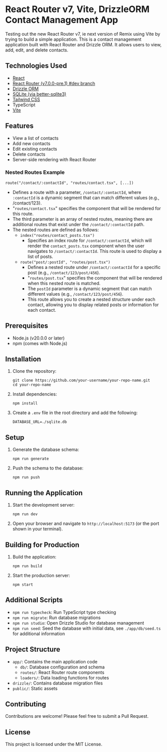 # React Router v7, Vite, DrizzleORM Contact Management App

Testing out the new React Router v7, ie next version of Remix using Vite by trying to build a simple application. This is a contact management application built with React Router and Drizzle ORM. It allows users to view, add, edit, and delete contacts.

## Technologies Used

- [React](https://reactjs.org/)
- [React Router (v7.0.0-pre.1) #dev branch](https://reactrouter.com/dev/guides)
- [Drizzle ORM](https://orm.drizzle.team/)
- [SQLite (via better-sqlite3)](https://github.com/WiseLibs/better-sqlite3)
- [Tailwind CSS](https://tailwindcss.com/)
- TypeScript
- [Vite](https://vitejs.dev/)

## Features

- View a list of contacts
- Add new contacts
- Edit existing contacts
- Delete contacts
- Server-side rendering with React Router


### Nested Routes Example
`route("/contact/:contactId", "routes/contact.tsx", [...])`
- Defines a route with a parameter, `/contact/:contactId`, where `:contactId` is a dynamic segment that can match different values (e.g., /contact/123).
- "`routes/contact.tsx`" specifies the component that will be rendered for this route.
- The third parameter is an array of nested routes, meaning there are additional routes that exist under the `/contact/:contactId` path.
- The nested routes are defined as follows:
   - `index("routes/contact_posts.tsx")`
      - Specifies an index route for `/contact/:contactId`, which will render the `contact_posts.tsx` component when the user navigates to `/contact/:contactId`. This route is used to display a list of posts.
   - `route("post/:postId", "routes/post.tsx")`
      - Defines a nested route under `/contact/:contactId` for a specific post (e.g., `/contact/123/post/456`).
      - "`routes/post.tsx`" specifies the component that will be rendered when this nested route is matched.
      - The `postId` parameter is a dynamic segment that can match different values (e.g., `/contact/123/post/456`).
      - This route allows you to create a nested structure under each contact, allowing you to display related posts or information for each contact.


## Prerequisites

- Node.js (v20.0.0 or later)
- npm (comes with Node.js)

## Installation

1. Clone the repository:
   ```
   git clone https://github.com/your-username/your-repo-name.git
   cd your-repo-name
   ```

2. Install dependencies:
   ```
   npm install
   ```

3. Create a `.env` file in the root directory and add the following:
   ```
   DATABASE_URL=./sqlite.db
   ```

## Setup

1. Generate the database schema:
   ```
   npm run generate
   ```

2. Push the schema to the database:
   ```
   npm run push
   ```

## Running the Application

1. Start the development server:
   ```
   npm run dev
   ```

2. Open your browser and navigate to `http://localhost:5173` (or the port shown in your terminal).

## Building for Production

1. Build the application:
   ```
   npm run build
   ```

2. Start the production server:
   ```
   npm start
   ```

## Additional Scripts

- `npm run typecheck`: Run TypeScript type checking
- `npm run migrate`: Run database migrations
- `npm run studio`: Open Drizzle Studio for database management
- `npm run seed`: Seed the database with initial data, see `./app/db/seed.ts` for additional information


## Project Structure

- `app/`: Contains the main application code
  - `db/`: Database configuration and schema
  - `routes/`: React Router route components
  - `loaders/`: Data loading functions for routes
- `drizzle/`: Contains database migration files
- `public/`: Static assets

## Contributing

Contributions are welcome! Please feel free to submit a Pull Request.

## License

This project is licensed under the MIT License.
